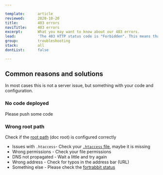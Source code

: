 ```yaml
---

template:      article
reviewed:      2020-10-20
title:         403 errors
naviTitle:     403 errors
excerpt:       What you may want to know about our 403 errors.
lead:          'The 403 HTTP status code is "Forbidden". This means that access is denied. The resource is not allowed for you for some reason.'
group:         troubleshooting
stack:         all
dontList:      false

---
```



## Common reasons and solutions

In most cases this is not a server issue, but something with your code and configuration.

### No code deployed

Please push some code

### Wrong root path 

Check if the [root path](/app#toc-root-path) (doc root) is configured correctly

* Issues with `.htaccess`- Check your [`.htaccess` file](/htaccess), maybe it is missing
* Wrong permissions - Check your file permissions
* DNS not propagated -  Wait a little and try again
* Wrong address - Check for typos in the address bar (URL)
* Something else - Please check the [fortrabbit status](https://status.forttabbit.com)
